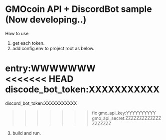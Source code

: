 # GMOcoin API + DiscordBot sample (Now developing..)

How to use
1. get each token.
2. add config.env to project root as below.

entry:WWWWWWW  
<<<<<<< HEAD
discode_bot_token:XXXXXXXXXXX    
=======
discord_bot_token:XXXXXXXXXXX    
>>>>>>> fix
gmo_api_key:YYYYYYYYYY   
gmo_api_secret:ZZZZZZZZZZZZZZZZZZZZ

3. build and run.
 

